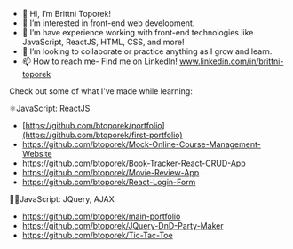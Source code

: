 - 👋 Hi, I’m Brittni Toporek!
- 👀 I’m interested in front-end web development.
- 🌱 I’m have experience working with front-end technologies like JavaScript, ReactJS, HTML, CSS, and more!
- 💞️ I’m looking to collaborate or practice anything as I grow and learn.
- 📫 How to reach me- Find me on LinkedIn! www.linkedin.com/in/brittni-toporek

Check out some of what I've made while learning:


⚛️JavaScript: ReactJS
- [https://github.com/btoporek/portfolio](https://github.com/btoporek/first-portfolio)
- https://github.com/btoporek/Mock-Online-Course-Management-Website
- https://github.com/btoporek/Book-Tracker-React-CRUD-App
- https://github.com/btoporek/Movie-Review-App
- https://github.com/btoporek/React-Login-Form

👩‍💻JavaScript: JQuery, AJAX
- https://github.com/btoporek/main-portfolio
- https://github.com/btoporek/JQuery-DnD-Party-Maker
- https://github.com/btoporek/Tic-Tac-Toe

<!---

btoporek/btoporek is a ✨ special ✨ repository because its `README.md` (this file) appears on your GitHub profile.
You can click the Preview link to take a look at your changes.
--->
